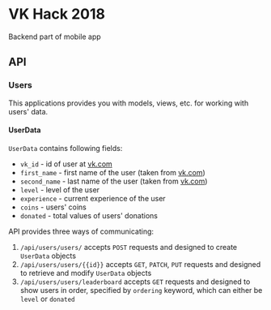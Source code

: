 # VK Hack 2018

Backend part of mobile app


## API

### Users

This applications provides you with models, views, etc. for working with users' data.

#### UserData

`UserData` contains following fields:
* `vk_id` - id of user at [vk.com](https://vk.com)
* `first_name` - first name of the user (taken from [vk.com](https://vk.com))
* `second_name` - last name of the user (taken from [vk.com](https://vk.com))
* `level` - level of the user
* `experience` - current experience of the user
* `coins` - users' coins
* `donated` - total values of users' donations

API provides three ways of communicating:
1. `/api/users/users/` accepts `POST` requests and designed to create `UserData` objects
2. `/api/users/users/{{id}}` accepts `GET`, `PATCH`, `PUT` requests and designed to retrieve and modify `UserData` objects
3. `/api/users/users/leaderboard` accepts `GET` requests and designed to show users in order, specified by `ordering` keyword,
which can either be `level` or `donated`
